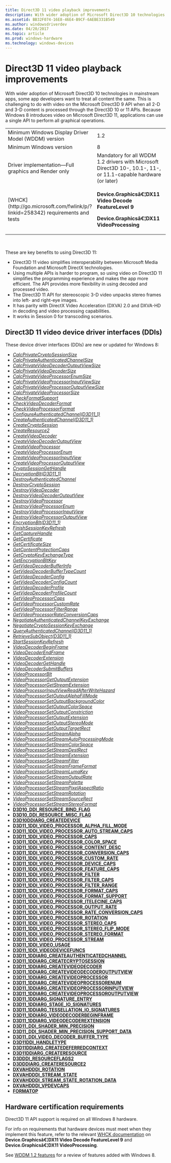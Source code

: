 ```yaml
---
title: Direct3D 11 video playback improvements
description: With wider adoption of Microsoft Direct3D 10 technologies in mainstream apps, some app developers want to treat all content the same.
ms.assetid: BB32F074-16E8-46E4-B9CF-6AEBE331B549
ms.author: windowsdriverdev
ms.date: 04/20/2017
ms.topic: article
ms.prod: windows-hardware
ms.technology: windows-devices
---
```


# Direct3D 11 video playback improvements


With wider adoption of Microsoft Direct3D 10 technologies in mainstream apps, some app developers want to treat all content the same. This is challenging to do with video on the Microsoft Direct3D 9 API when all 2-D and 3-D content is processed through the Direct3D 10 or 11 APIs. Because Windows 8 introduces video on Microsoft Direct3D 11, applications can use a single API to perform all graphical operations.

<table>
<colgroup>
<col width="50%" />
<col width="50%" />
</colgroup>
<tbody>
<tr class="odd">
<td align="left">Minimum Windows Display Driver Model (WDDM) version</td>
<td align="left">1.2</td>
</tr>
<tr class="even">
<td align="left">Minimum Windows version</td>
<td align="left">8</td>
</tr>
<tr class="odd">
<td align="left">Driver implementation—Full graphics and Render only</td>
<td align="left">Mandatory for all WDDM 1.2 drivers with Microsoft Direct3D 10-, 10.1-, 11-, or 11.1-capable hardware (or later)</td>
</tr>
<tr class="even">
<td align="left">[WHCK](http://go.microsoft.com/fwlink/p/?linkid=258342) requirements and tests</td>
<td align="left"><p><strong>Device.Graphicsâ€¦DX11 Video Decode FeatureLevel 9</strong></p>
<p><strong>Device.Graphicsâ€¦DX11 VideoProcessing</strong></p></td>
</tr>
</tbody>
</table>

 

These are key benefits to using Direct3D 11:

-   Direct3D 11 video simplifies interoperability between Microsoft Media Foundation and Microsoft DirectX technologies.
-   Using multiple APIs is harder to program, so using video on Direct3D 11 simplifies the programming experience and makes the app more efficient. The API provides more flexibility in using decoded and processed video.
-   The Direct3D 11 API for stereoscopic 3-D video unpacks stereo frames into left- and right-eye images.
-   It has parity with DirectX Video Acceleration (DXVA) 2.0 and DXVA-HD in decoding and video processing capabilities.
-   It works in Session 0 for transcoding scenarios.

## <span id="Direct3D_11_video_device_driver_interfaces__DDIs_"></span><span id="direct3d_11_video_device_driver_interfaces__ddis_"></span><span id="DIRECT3D_11_VIDEO_DEVICE_DRIVER_INTERFACES__DDIS_"></span>Direct3D 11 video device driver interfaces (DDIs)


These device driver interfaces (DDIs) are new or updated for Windows 8:

-   [*CalcPrivateCryptoSessionSize*](https://msdn.microsoft.com/library/windows/hardware/hh451606)
-   [*CalcPrivateAuthenticatedChannelSize*](https://msdn.microsoft.com/library/windows/hardware/hh451604)
-   [*CalcPrivateVideoDecoderOutputViewSize*](https://msdn.microsoft.com/library/windows/hardware/hh451608)
-   [*CalcPrivateVideoDecoderSize*](https://msdn.microsoft.com/library/windows/hardware/hh451610)
-   [*CalcPrivateVideoProcessorEnumSize*](https://msdn.microsoft.com/library/windows/hardware/hh451611)
-   [*CalcPrivateVideoProcessorInputViewSize*](https://msdn.microsoft.com/library/windows/hardware/hh451612)
-   [*CalcPrivateVideoProcessorOutputViewSize*](https://msdn.microsoft.com/library/windows/hardware/hh451613)
-   [*CalcPrivateVideoProcessorSize*](https://msdn.microsoft.com/library/windows/hardware/hh451614)
-   [*CheckFormatSupport*](https://msdn.microsoft.com/library/windows/hardware/ff539390)
-   [*CheckVideoDecoderFormat*](https://msdn.microsoft.com/library/windows/hardware/hh451615)
-   [*CheckVideoProcessorFormat*](https://msdn.microsoft.com/library/windows/hardware/hh451616)
-   [*ConfigureAuthenticatedChannel(D3D11\_1)*](https://msdn.microsoft.com/library/windows/hardware/hh451617)
-   [*CreateAuthenticatedChannel(D3D11\_1)*](https://msdn.microsoft.com/library/windows/hardware/hh451618)
-   [*CreateCryptoSession*](https://msdn.microsoft.com/library/windows/hardware/hh451619)
-   [*CreateResource2*](https://msdn.microsoft.com/library/windows/hardware/hh406287)
-   [*CreateVideoDecoder*](https://msdn.microsoft.com/library/windows/hardware/hh451620)
-   [*CreateVideoDecoderOutputView*](https://msdn.microsoft.com/library/windows/hardware/hh451621)
-   [*CreateVideoProcessor*](https://msdn.microsoft.com/library/windows/hardware/hh451622)
-   [*CreateVideoProcessorEnum*](https://msdn.microsoft.com/library/windows/hardware/hh451623)
-   [*CreateVideoProcessorInputView*](https://msdn.microsoft.com/library/windows/hardware/hh451624)
-   [*CreateVideoProcessorOutputView*](https://msdn.microsoft.com/library/windows/hardware/hh451625)
-   [*CryptoSessionGetHandle*](https://msdn.microsoft.com/library/windows/hardware/hh451626)
-   [*DecryptionBlt(D3D11\_1)*](https://msdn.microsoft.com/library/windows/hardware/hh451628)
-   [*DestroyAuthenticatedChannel*](https://msdn.microsoft.com/library/windows/hardware/hh451630)
-   [*DestroyCryptoSession*](https://msdn.microsoft.com/library/windows/hardware/hh451632)
-   [*DestroyVideoDecoder*](https://msdn.microsoft.com/library/windows/hardware/hh451634)
-   [*DestroyVideoDecoderOutputView*](https://msdn.microsoft.com/library/windows/hardware/hh451636)
-   [*DestroyVideoProcessor*](https://msdn.microsoft.com/library/windows/hardware/hh451638)
-   [*DestroyVideoProcessorEnum*](https://msdn.microsoft.com/library/windows/hardware/hh451639)
-   [*DestroyVideoProcessorInputView*](https://msdn.microsoft.com/library/windows/hardware/hh451642)
-   [*DestroyVideoProcessorOutputView*](https://msdn.microsoft.com/library/windows/hardware/hh451644)
-   [*EncryptionBlt(D3D11\_1)*](https://msdn.microsoft.com/library/windows/hardware/hh451646)
-   [*FinishSessionKeyRefresh*](https://msdn.microsoft.com/library/windows/hardware/hh451648)
-   [*GetCaptureHandle*](https://msdn.microsoft.com/library/windows/hardware/hh451650)
-   [*GetCertificate*](https://msdn.microsoft.com/library/windows/hardware/hh451652)
-   [*GetCertificateSize*](https://msdn.microsoft.com/library/windows/hardware/hh451654)
-   [*GetContentProtectionCaps*](https://msdn.microsoft.com/library/windows/hardware/hh451656)
-   [*GetCryptoKeyExchangeType*](https://msdn.microsoft.com/library/windows/hardware/hh451658)
-   [*GetEncryptionBltKey*](https://msdn.microsoft.com/library/windows/hardware/hh451660)
-   [*GetVideoDecoderBufferInfo*](https://msdn.microsoft.com/library/windows/hardware/hh451661)
-   [*GetVideoDecoderBufferTypeCount*](https://msdn.microsoft.com/library/windows/hardware/hh451663)
-   [*GetVideoDecoderConfig*](https://msdn.microsoft.com/library/windows/hardware/hh451665)
-   [*GetVideoDecoderConfigCount*](https://msdn.microsoft.com/library/windows/hardware/hh451668)
-   [*GetVideoDecoderProfile*](https://msdn.microsoft.com/library/windows/hardware/hh451670)
-   [*GetVideoDecoderProfileCount*](https://msdn.microsoft.com/library/windows/hardware/hh451672)
-   [*GetVideoProcessorCaps*](https://msdn.microsoft.com/library/windows/hardware/hh451674)
-   [*GetVideoProcessorCustomRate*](https://msdn.microsoft.com/library/windows/hardware/hh451676)
-   [*GetVideoProcessorFilterRange*](https://msdn.microsoft.com/library/windows/hardware/hh451689)
-   [*GetVideoProcessorRateConversionCaps*](https://msdn.microsoft.com/library/windows/hardware/hh451690)
-   [*NegotiateAuthenticatedChannelKeyExchange*](https://msdn.microsoft.com/library/windows/hardware/hh451691)
-   [*NegotiateCryptoSessionKeyExchange*](https://msdn.microsoft.com/library/windows/hardware/hh451692)
-   [*QueryAuthenticatedChannel(D3D11\_1)*](https://msdn.microsoft.com/library/windows/hardware/hh451694)
-   [*RetrieveSubObject(D3D11\_1)*](https://msdn.microsoft.com/library/windows/hardware/hh439849)
-   [*StartSessionKeyRefresh*](https://msdn.microsoft.com/library/windows/hardware/hh451696)
-   [*VideoDecoderBeginFrame*](https://msdn.microsoft.com/library/windows/hardware/hh451697)
-   [*VideoDecoderEndFrame*](https://msdn.microsoft.com/library/windows/hardware/hh451698)
-   [*VideoDecoderExtension*](https://msdn.microsoft.com/library/windows/hardware/hh451699)
-   [*VideoDecoderGetHandle*](https://msdn.microsoft.com/library/windows/hardware/hh451700)
-   [*VideoDecoderSubmitBuffers*](https://msdn.microsoft.com/library/windows/hardware/hh451701)
-   [*VideoProcessorBlt*](https://msdn.microsoft.com/library/windows/hardware/hh451703)
-   [*VideoProcessorGetOutputExtension*](https://msdn.microsoft.com/library/windows/hardware/hh451705)
-   [*VideoProcessorGetStreamExtension*](https://msdn.microsoft.com/library/windows/hardware/hh439773)
-   [*VideoProcessorInputViewReadAfterWriteHazard*](https://msdn.microsoft.com/library/windows/hardware/hh439775)
-   [*VideoProcessorSetOutputAlphaFillMode*](https://msdn.microsoft.com/library/windows/hardware/hh439778)
-   [*VideoProcessorSetOutputBackgroundColor*](https://msdn.microsoft.com/library/windows/hardware/dn459003)
-   [*VideoProcessorSetOutputColorSpace*](https://msdn.microsoft.com/library/windows/hardware/hh439782)
-   [*VideoProcessorSetOutputConstriction*](https://msdn.microsoft.com/library/windows/hardware/hh439784)
-   [*VideoProcessorSetOutputExtension*](https://msdn.microsoft.com/library/windows/hardware/hh439786)
-   [*VideoProcessorSetOutputStereoMode*](https://msdn.microsoft.com/library/windows/hardware/hh439788)
-   [*VideoProcessorSetOutputTargetRect*](https://msdn.microsoft.com/library/windows/hardware/hh439790)
-   [*VideoProcessorSetStreamAlpha*](https://msdn.microsoft.com/library/windows/hardware/hh439792)
-   [*VideoProcessorSetStreamAutoProcessingMode*](https://msdn.microsoft.com/library/windows/hardware/hh439794)
-   [*VideoProcessorSetStreamColorSpace*](https://msdn.microsoft.com/library/windows/hardware/hh439796)
-   [*VideoProcessorSetStreamDestRect*](https://msdn.microsoft.com/library/windows/hardware/dn459004)
-   [*VideoProcessorSetStreamExtension*](https://msdn.microsoft.com/library/windows/hardware/hh439800)
-   [*VideoProcessorSetStreamFilter*](https://msdn.microsoft.com/library/windows/hardware/hh439802)
-   [*VideoProcessorSetStreamFrameFormat*](https://msdn.microsoft.com/library/windows/hardware/hh439804)
-   [*VideoProcessorSetStreamLumaKey*](https://msdn.microsoft.com/library/windows/hardware/hh439805)
-   [*VideoProcessorSetStreamOutputRate*](https://msdn.microsoft.com/library/windows/hardware/hh439807)
-   [*VideoProcessorSetStreamPalette*](https://msdn.microsoft.com/library/windows/hardware/hh439809)
-   [*VideoProcessorSetStreamPixelAspectRatio*](https://msdn.microsoft.com/library/windows/hardware/hh439811)
-   [*VideoProcessorSetStreamRotation*](https://msdn.microsoft.com/library/windows/hardware/hh439813)
-   [*VideoProcessorSetStreamSourceRect*](https://msdn.microsoft.com/library/windows/hardware/hh439815)
-   [*VideoProcessorSetStreamStereoFormat*](https://msdn.microsoft.com/library/windows/hardware/hh439817)
-   [**D3D10\_DDI\_RESOURCE\_BIND\_FLAG**](https://msdn.microsoft.com/library/windows/hardware/ff541995)
-   [**D3D10\_DDI\_RESOURCE\_MISC\_FLAG**](https://msdn.microsoft.com/library/windows/hardware/ff542004)
-   [**D3D10DDIARG\_CREATEDEVICE**](https://msdn.microsoft.com/library/windows/hardware/ff541664)
-   [**D3D11\_1DDI\_VIDEO\_PROCESSOR\_ALPHA\_FILL\_MODE**](https://msdn.microsoft.com/library/windows/hardware/hh450963)
-   [**D3D11\_1DDI\_VIDEO\_PROCESSOR\_AUTO\_STREAM\_CAPS**](https://msdn.microsoft.com/library/windows/hardware/hh450966)
-   [**D3D11\_1DDI\_VIDEO\_PROCESSOR\_CAPS**](https://msdn.microsoft.com/library/windows/hardware/hh450968)
-   [**D3D11\_1DDI\_VIDEO\_PROCESSOR\_COLOR\_SPACE**](https://msdn.microsoft.com/library/windows/hardware/hh450970)
-   [**D3D11\_1DDI\_VIDEO\_PROCESSOR\_CONTENT\_DESC**](https://msdn.microsoft.com/library/windows/hardware/hh450972)
-   [**D3D11\_1DDI\_VIDEO\_PROCESSOR\_CONVERSION\_CAPS**](https://msdn.microsoft.com/library/windows/hardware/hh450975)
-   [**D3D11\_1DDI\_VIDEO\_PROCESSOR\_CUSTOM\_RATE**](https://msdn.microsoft.com/library/windows/hardware/hh450977)
-   [**D3D11\_1DDI\_VIDEO\_PROCESSOR\_DEVICE\_CAPS**](https://msdn.microsoft.com/library/windows/hardware/hh450978)
-   [**D3D11\_1DDI\_VIDEO\_PROCESSOR\_FEATURE\_CAPS**](https://msdn.microsoft.com/library/windows/hardware/hh450980)
-   [**D3D11\_1DDI\_VIDEO\_PROCESSOR\_FILTER**](https://msdn.microsoft.com/library/windows/hardware/hh450982)
-   [**D3D11\_1DDI\_VIDEO\_PROCESSOR\_FILTER\_CAPS**](https://msdn.microsoft.com/library/windows/hardware/hh450983)
-   [**D3D11\_1DDI\_VIDEO\_PROCESSOR\_FILTER\_RANGE**](https://msdn.microsoft.com/library/windows/hardware/hh450985)
-   [**D3D11\_1DDI\_VIDEO\_PROCESSOR\_FORMAT\_CAPS**](https://msdn.microsoft.com/library/windows/hardware/hh450986)
-   [**D3D11\_1DDI\_VIDEO\_PROCESSOR\_FORMAT\_SUPPORT**](https://msdn.microsoft.com/library/windows/hardware/hh450987)
-   [**D3D11\_1DDI\_VIDEO\_PROCESSOR\_ITELECINE\_CAPS**](https://msdn.microsoft.com/library/windows/hardware/hh450988)
-   [**D3D11\_1DDI\_VIDEO\_PROCESSOR\_OUTPUT\_RATE**](https://msdn.microsoft.com/library/windows/hardware/hh450989)
-   [**D3D11\_1DDI\_VIDEO\_PROCESSOR\_RATE\_CONVERSION\_CAPS**](https://msdn.microsoft.com/library/windows/hardware/hh450990)
-   [**D3D11\_1DDI\_VIDEO\_PROCESSOR\_ROTATION**](https://msdn.microsoft.com/library/windows/hardware/hh451019)
-   [**D3D11\_1DDI\_VIDEO\_PROCESSOR\_STEREO\_CAPS**](https://msdn.microsoft.com/library/windows/hardware/hh451023)
-   [**D3D11\_1DDI\_VIDEO\_PROCESSOR\_STEREO\_FLIP\_MODE**](https://msdn.microsoft.com/library/windows/hardware/hh451025)
-   [**D3D11\_1DDI\_VIDEO\_PROCESSOR\_STEREO\_FORMAT**](https://msdn.microsoft.com/library/windows/hardware/hh451029)
-   [**D3D11\_1DDI\_VIDEO\_PROCESSOR\_STREAM**](https://msdn.microsoft.com/library/windows/hardware/hh451033)
-   [**D3D11\_1DDI\_VIDEO\_USAGE**](https://msdn.microsoft.com/library/windows/hardware/hh451037)
-   [**D3D11\_1DDI\_VIDEODEVICEFUNCS**](https://msdn.microsoft.com/library/windows/hardware/hh406452)
-   [**D3D11\_1DDIARG\_CREATEAUTHENTICATEDCHANNEL**](https://msdn.microsoft.com/library/windows/hardware/hh406306)
-   [**D3D11\_1DDIARG\_CREATECRYPTOSESSION**](https://msdn.microsoft.com/library/windows/hardware/hh406308)
-   [**D3D11\_1DDIARG\_CREATEVIDEODECODER**](https://msdn.microsoft.com/library/windows/hardware/hh406310)
-   [**D3D11\_1DDIARG\_CREATEVIDEODECODEROUTPUTVIEW**](https://msdn.microsoft.com/library/windows/hardware/hh406312)
-   [**D3D11\_1DDIARG\_CREATEVIDEOPROCESSOR**](https://msdn.microsoft.com/library/windows/hardware/hh406314)
-   [**D3D11\_1DDIARG\_CREATEVIDEOPROCESSORENUM**](https://msdn.microsoft.com/library/windows/hardware/hh406316)
-   [**D3D11\_1DDIARG\_CREATEVIDEOPROCESSORINPUTVIEW**](https://msdn.microsoft.com/library/windows/hardware/hh406318)
-   [**D3D11\_1DDIARG\_CREATEVIDEOPROCESSOROUTPUTVIEW**](https://msdn.microsoft.com/library/windows/hardware/hh406320)
-   [**D3D11\_1DDIARG\_SIGNATURE\_ENTRY**](https://msdn.microsoft.com/library/windows/hardware/hh406322)
-   [**D3D11\_1DDIARG\_STAGE\_IO\_SIGNATURES**](https://msdn.microsoft.com/library/windows/hardware/hh406324)
-   [**D3D11\_1DDIARG\_TESSELLATION\_IO\_SIGNATURES**](https://msdn.microsoft.com/library/windows/hardware/hh406326)
-   [**D3D11\_1DDIARG\_VIDEODECODERBEGINFRAME**](https://msdn.microsoft.com/library/windows/hardware/hh406328)
-   [**D3D11\_1DDIARG\_VIDEODECODEREXTENSION**](https://msdn.microsoft.com/library/windows/hardware/hh406330)
-   [**D3D11\_DDI\_SHADER\_MIN\_PRECISION**](https://msdn.microsoft.com/library/windows/hardware/hh451059)
-   [**D3D11\_DDI\_SHADER\_MIN\_PRECISION\_SUPPORT\_DATA**](https://msdn.microsoft.com/library/windows/hardware/hh451062)
-   [**D3D11\_DDI\_VIDEO\_DECODER\_BUFFER\_TYPE**](https://msdn.microsoft.com/library/windows/hardware/hh451066)
-   [**D3D11DDI\_HANDLETYPE**](https://msdn.microsoft.com/library/windows/hardware/ff542152)
-   [**D3D11DDIARG\_CREATEDEFERREDCONTEXT**](https://msdn.microsoft.com/library/windows/hardware/ff542044)
-   [**D3D11DDIARG\_CREATERESOURCE**](https://msdn.microsoft.com/library/windows/hardware/ff542062)
-   [**D3DDDI\_RESOURCEFLAGS2**](https://msdn.microsoft.com/library/windows/hardware/hh439286)
-   [**D3DDDIARG\_CREATERESOURCE2**](https://msdn.microsoft.com/library/windows/hardware/hh451074)
-   [**DXVAHDDDI\_ROTATION**](https://msdn.microsoft.com/library/windows/hardware/hh464119)
-   [**DXVAHDDDI\_STREAM\_STATE**](https://msdn.microsoft.com/library/windows/hardware/ff563068)
-   [**DXVAHDDDI\_STREAM\_STATE\_ROTATION\_DATA**](https://msdn.microsoft.com/library/windows/hardware/hh464120)
-   [**DXVAHDDDI\_VPDEVCAPS**](https://msdn.microsoft.com/library/windows/hardware/ff563113)
-   [**FORMATOP**](https://msdn.microsoft.com/library/windows/hardware/ff566438)

## <span id="Hardware_certification_requirements"></span><span id="hardware_certification_requirements"></span><span id="HARDWARE_CERTIFICATION_REQUIREMENTS"></span>Hardware certification requirements


Direct3D 11 API support is required on all Windows 8 hardware.

For info on requirements that hardware devices must meet when they implement this feature, refer to the relevant [WHCK documentation](http://go.microsoft.com/fwlink/p/?linkid=258342) on **Device.Graphicsâ€¦DX11 Video Decode FeatureLevel 9** and **Device.Graphicsâ€¦DX11 VideoProcessing**.

See [WDDM 1.2 features](wddm-v1-2-features.md) for a review of features added with Windows 8.

 

 





